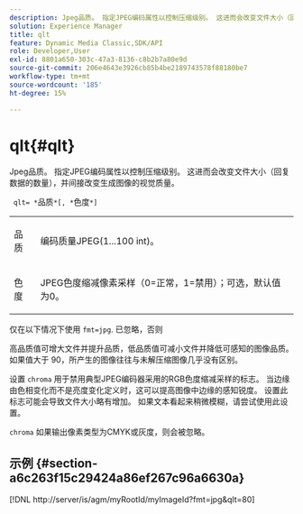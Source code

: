 ```yaml
---
description: Jpeg品质。 指定JPEG编码属性以控制压缩级别。 这进而会改变文件大小（回复数据的数量），并间接改变生成图像的视觉质量。
solution: Experience Manager
title: qlt
feature: Dynamic Media Classic,SDK/API
role: Developer,User
exl-id: 8801a650-303c-47a3-8136-c8b2b7a80e9d
source-git-commit: 206e4643e3926cb85b4be2189743578f88180be7
workflow-type: tm+mt
source-wordcount: '185'
ht-degree: 15%

---
```


# qlt{#qlt}

Jpeg品质。 指定JPEG编码属性以控制压缩级别。 这进而会改变文件大小（回复数据的数量），并间接改变生成图像的视觉质量。

` qlt= *`品质`*[, *`色度`*]`

<table id="simpletable_D080D15922CE4EF4B707282A4D45739A"> 
 <tr class="strow"> 
  <td class="stentry"> <p> <span class="codeph"> <span class="varname"> 品质 </span> </span> </p> </td> 
  <td class="stentry"> <p>编码质量JPEG(1...100 int)。 </p> </td> 
 </tr> 
 <tr class="strow"> 
  <td class="stentry"> <p> <span class="codeph"> <span class="varname"> 色度 </span> </span> </p> </td> 
  <td class="stentry"> <p>JPEG色度缩减像素采样（0=正常，1=禁用）；可选，默认值为0。 </p> </td> 
 </tr> 
</table>

仅在以下情况下使用 `fmt=jpg`. 已忽略，否则

高品质值可增大文件并提升品质，低品质值可减小文件并降低可感知的图像品质。如果值大于 90，所产生的图像往往与未解压缩图像几乎没有区别。

设置 `chroma` 用于禁用典型JPEG编码器采用的RGB色度缩减采样的标志。 当边缘由色相变化而不是亮度变化定义时，这可以提高图像中边缘的感知锐度。 设置此标志可能会导致文件大小略有增加。 如果文本看起来稍微模糊，请尝试使用此设置。

`chroma` 如果输出像素类型为CMYK或灰度，则会被忽略。

## 示例 {#section-a6c263f15c29424a86ef267c96a6630a}

[!DNL http://server/is/agm/myRootId/myImageId?fmt=jpg&qlt=80]
